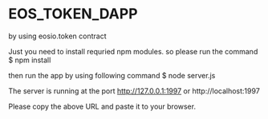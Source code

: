 # EOS_TOKEN_DAPP
by using eosio.token contract

Just you need to install requried npm modules. so please run the command
$ npm install

then run the app by using following command
$ node server.js

The server is running at the port http://127.0.0.1:1997 or http://localhost:1997

Please copy the above URL and paste it to your browser.

